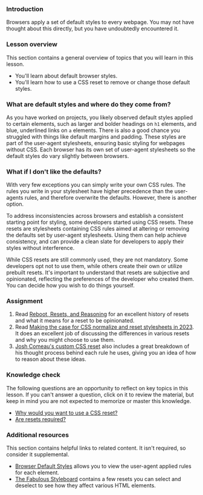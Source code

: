 ### Introduction

Browsers apply a set of default styles to every webpage. You may not have thought about this directly, but you have undoubtedly encountered it.

### Lesson overview

This section contains a general overview of topics that you will learn in this lesson.

- You'll learn about default browser styles.
- You'll learn how to use a CSS reset to remove or change those default styles.

### What are default styles and where do they come from?

As you have worked on projects, you likely observed default styles applied to certain elements, such as larger and bolder headings on `h1` elements, and blue, underlined links on `a` elements. There is also a good chance you struggled with things like default margins and padding. These styles are part of the user-agent stylesheets, ensuring basic styling for webpages without CSS. Each browser has its own set of user-agent stylesheets so the default styles do vary slightly between browsers.

### What if I don't like the defaults?

With very few exceptions you can simply write your own CSS rules. The rules you write in your stylesheet have higher precedence than the user-agents rules, and therefore overwrite the defaults. However, there is another option.

To address inconsistencies across browsers and establish a consistent starting point for styling, some developers started using CSS resets. These resets are stylesheets containing CSS rules aimed at altering or removing the defaults set by user-agent stylesheets. Using them can help achieve consistency, and can provide a clean slate for developers to apply their styles without interference.

<span id="resets-optional"></span>While CSS resets are still commonly used, they are not mandatory. Some developers opt not to use them, while others create their own or utilize prebuilt resets. It's important to understand that resets are subjective and opinionated, reflecting the preferences of the developer who created them. You can decide how you wish to do things yourself.

### Assignment

<div class="lesson-content__panel" markdown="1">

1. Read [Reboot, Resets, and Reasoning](https://css-tricks.com/reboot-resets-reasoning/) for an excellent history of resets and what it means for a reset to be opinionated.
1. Read [Making the case for CSS normalize and reset stylesheets in 2023](https://mattbrictson.com/blog/css-normalize-and-reset). It does an excellent job of discussing the differences in various resets and why you might choose to use them.
1. [Josh Comeau's custom CSS reset](https://www.joshwcomeau.com/css/custom-css-reset/) also includes a great breakdown of his thought process behind each rule he uses, giving you an idea of how to reason about these ideas.

</div>

### Knowledge check

The following questions are an opportunity to reflect on key topics in this lesson. If you can't answer a question, click on it to review the material, but keep in mind you are not expected to memorize or master this knowledge.

- [Why would you want to use a CSS reset?](#what-are-default-styles-and-where-do-they-come-from)
- [Are resets required?](#resets-optional)

### Additional resources

This section contains helpful links to related content. It isn't required, so consider it supplemental.

- [Browser Default Styles](https://browserdefaultstyles.com/) allows you to view the user-agent applied rules for each element.
- [The Fabulous Styleboard](https://fabulousgk.github.io/fabulous-styleboard/) contains a few resets you can select and deselect to see how they affect various HTML elements.
